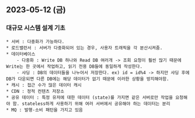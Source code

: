 ## 2023-05-12 (금)

### 대규모 시스템 설계 기초
    * 서버 : 다중화가 가능하다.
    * 로드밸런서 : 서버가 다중화되어 있는 경우, 사용자 트래픽을 각 분산시켜줌.
    * 데이터베이스
        - 다중화 : Write DB 하나와 Read DB 여러개 -> 조회 요청이 훨씬 많기 때문에 Write는 한 곳에서 작업하고, 읽기 전용 DB들에 동일하게 작성한다.
        - 샤딩 : DB의 데이터들을 나누어서 저장한다. ex) id = id%4 -> 하지만 샤딩 후에 DB가 다운되면 다른 DB에는 해당 데이터가 없기 때문에 이러한 상황을 방지해야함.
    * 캐시 : 접근 수가 많은 데이터 캐시
    * CDN : 정적 컨텐츠 저장소
    * 공유 데이터 : 특정 유저에 대한 데이터 (state)를 가지면 같은 서버로만 작업을 요청해야 함. stateless하게 사용하기 위해 여러 서버에서 공유해야 하는 데이터는 분리
    * MQ : 발행-소비 패턴을 가지고 있음